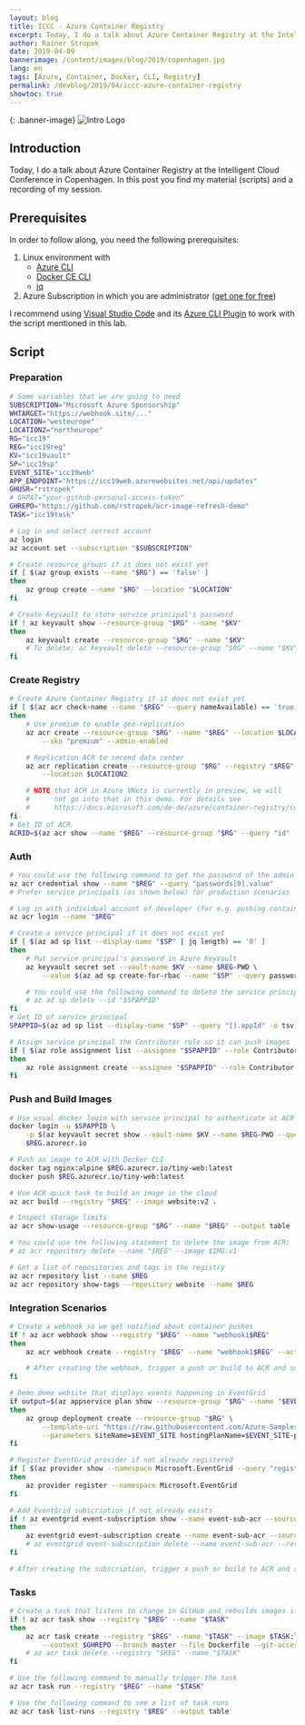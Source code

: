 ```yaml
---
layout: blog
title: ICCC - Azure Container Registry
excerpt: Today, I do a talk about Azure Container Registry at the Intelligent Cloud Conference in Copenhagen. In this post you find my material (scripts) and a recording of my session.
author: Rainer Stropek
date: 2019-04-09
bannerimage: /content/images/blog/2019/copenhagen.jpg
lang: en
tags: [Azure, Container, Docker, CLI, Registry]
permalink: /devblog/2019/04/iccc-azure-container-registry
showtoc: true
---
```


{: .banner-image}
![Intro Logo]({{site.baseurl}}/content/images/blog/2019/copenhagen.jpg)

## Introduction

Today, I do a talk about Azure Container Registry at the Intelligent Cloud Conference in Copenhagen. In this post you find my material (scripts) and a recording of my session.

## Prerequisites

In order to follow along, you need the following prerequisites:

1. Linux environment with
   * [Azure CLI](https://docs.microsoft.com/en-us/cli/azure/install-azure-cli-apt?view=azure-cli-latest)
   * [Docker CE CLI](https://docs.docker.com/install/linux/docker-ce/debian/)
   * [jq](https://stedolan.github.io/jq/)
1. Azure Subscription in which you are administrator ([get one for free](https://azure.microsoft.com/en-us/free/))

I recommend using [Visual Studio Code](https://code.visualstudio.com) and its [Azure CLI Plugin](https://marketplace.visualstudio.com/items?itemName=ms-vscode.azurecli) to work with the script mentioned in this lab.

## Script

### Preparation

```bash
# Some variables that we are going to need
SUBSCRIPTION="Microsoft Azure Sponsorship"
WHTARGET="https://webhook.site/..."
LOCATION="westeurope"
LOCATION2="northeurope"
RG="icc19"
REG="icc19reg"
KV="icc19vault"
SP="icc19sp"
EVENT_SITE="icc19web"
APP_ENDPOINT="https://icc19web.azurewebsites.net/api/updates"
GHUSR="rstropek"
# GHPAT="your-github-personal-access-token"
GHREPO="https://github.com/rstropek/acr-image-refresh-demo"
TASK="icc19task"

# Log in and select correct account
az login
az account set --subscription "$SUBSCRIPTION"

# Create resource groups if it does not exist yet
if [ $(az group exists --name "$RG") == 'false' ]
then
    az group create --name "$RG" --location "$LOCATION"
fi

# Create Keyvault to store service principal's password
if ! az keyvault show --resource-group "$RG" --name "$KV"
then
    az keyvault create --resource-group "$RG" --name "$KV"
    # To delete: az keyvault delete --resource-group "$RG" --name "$KV"
fi
```

### Create Registry

```bash
# Create Azure Container Registry if it does not exist yet
if [ $(az acr check-name --name "$REG" --query nameAvailable) == 'true' ]
then
    # Use premium to enable geo-replication
    az acr create --resource-group "$RG" --name "$REG" --location $LOCATION \
        --sku "premium" --admin-enabled

    # Replication ACR to second data center
    az acr replication create --resource-group "$RG" --registry "$REG" \
        --location $LOCATION2

    # NOTE that ACR in Azure VNets is currently in preview, we will
    #      not go into that in this demo. For details see
    #      https://docs.microsoft.com/de-de/azure/container-registry/container-registry-vnet
fi
# Get ID of ACR
ACRID=$(az acr show --name "$REG" --resource-group "$RG" --query "id" -o tsv)
```

### Auth

```bash
# You could use the following command to get the password of the admin account:
az acr credential show --name "$REG" --query "passwords[0].value"
# Prefer service principals (as shown below) for production scenarios

# Log in with individual account of developer (for e.g. pushing containers using docker cli)
az acr login --name "$REG"

# Create a service principal if it does not exist yet
if [ $(az ad sp list --display-name "$SP" | jq length) == '0' ]
then
    # Put service principal's password in Azure KeyVault
    az keyvault secret set --vault-name $KV --name $REG-PWD \
        --value $(az ad sp create-for-rbac --name "$SP" --query password -o tsv)

    # You could use the following command to delete the service principal:
    # az ad sp delete --id "$SPAPPID"
fi
# Get ID of service principal
SPAPPID=$(az ad sp list --display-name "$SP" --query "[].appId" -o tsv)

# Assign service principal the Contributor role so it can push images
if [ $(az role assignment list --assignee "$SPAPPID" --role Contributor --scope "$ACRID" | jq length) == '0' ]
then
    az role assignment create --assignee "$SPAPPID" --role Contributor --scope "$ACRID"
fi
```

### Push and Build Images

```bash
# Use usual docker login with service principal to authenticate at ACR with Docker CLI
docker login -u $SPAPPID \
    -p $(az keyvault secret show --vault-name $KV --name $REG-PWD --query value -o tsv) \
    $REG.azurecr.io

# Push an image to ACR with Docker CLI
docker tag nginx:alpine $REG.azurecr.io/tiny-web:latest
docker push $REG.azurecr.io/tiny-web:latest

# Use ACR quick task to build an image in the cloud
az acr build --registry "$REG" --image website:v2 .

# Inspect storage limits
az acr show-usage --resource-group "$RG" --name "$REG" --output table

# You could use the following statement to delete the image from ACR:
# az acr repository delete --name "$REG" --image $IMG:v1

# Get a list of repositories and tags in the registry
az acr repository list --name $REG
az acr repository show-tags --repository website --name $REG
```

### Integration Scenarios

```bash
# Create a webhook so we get notified about container pushes
if ! az acr webhook show --registry "$REG" --name "webhook1$REG"
then
    az acr webhook create --registry "$REG" --name "webhook1$REG" --actions push --uri $WHTARGET

    # After creating the webhook, trigger a push or build to ACR and see how the webhook is triggered
fi

# Demo demo website that displays events happening in EventGrid
if output=$(az appservice plan show --resource-group "$RG" --name "$EVENT_SITE-plan") && [ -z "$output" ]
then
    az group deployment create --resource-group "$RG" \
        --template-uri "https://raw.githubusercontent.com/Azure-Samples/azure-event-grid-viewer/master/azuredeploy.json" \
        --parameters siteName=$EVENT_SITE hostingPlanName=$EVENT_SITE-plan
fi

# Register EventGrid provider if not already registered
if [ $(az provider show --namespace Microsoft.EventGrid --query "registrationState" --output tsv) != "Registered" ]
then
    az provider register --namespace Microsoft.EventGrid
fi

# Add EventGrid subscription if not already exists
if ! az eventgrid event-subscription show --name event-sub-acr --source-resource-id $ACRID
then
    az eventgrid event-subscription create --name event-sub-acr --source-resource-id $ACRID --endpoint $APP_ENDPOINT
    # az eventgrid event-subscription delete --name event-sub-acr --resource-id $ACRID
fi

# After creating the subscription, trigger a push or build to ACR and see how the EventGrid message is sent
```

### Tasks

```bash
# Create a task that listens to change in GitHub and rebuilds images if necessary
if ! az acr task show --registry "$REG" --name "$TASK"
then
    az acr task create --registry "$REG" --name "$TASK" --image $TASK:latest \
        --context $GHREPO --branch master --file Dockerfile --git-access-token $GHPAT
    # az acr task delete --registry "$REG" --name "$TASK"
fi

# Use the following command to manually trigger the task
az acr task run --registry "$REG" --name "$TASK"

# Use the following command to see a list of task runs
az acr task list-runs --registry "$REG" --output table
```

